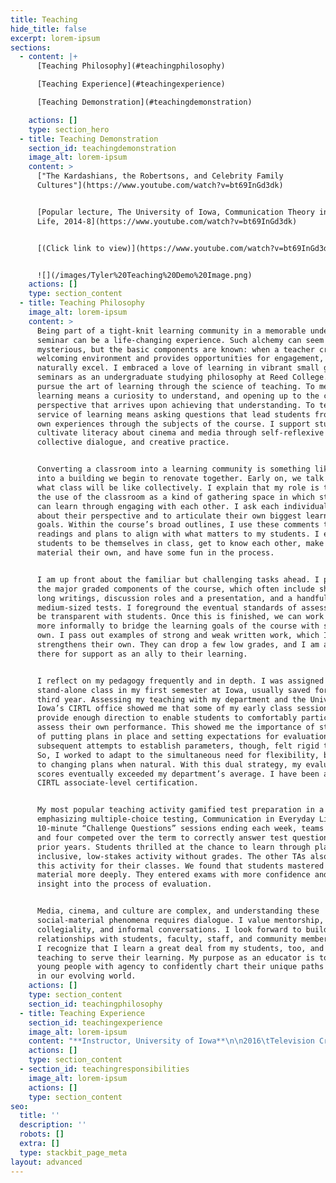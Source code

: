 ```yaml
---
title: Teaching
hide_title: false
excerpt: lorem-ipsum
sections:
  - content: |+
      [Teaching Philosophy](#teachingphilosophy)

      [Teaching Experience](#teachingexperience)

      [Teaching Demonstration](#teachingdemonstration)

    actions: []
    type: section_hero
  - title: Teaching Demonstration
    section_id: teachingdemonstration
    image_alt: lorem-ipsum
    content: >
      ["The Kardashians, the Robertsons, and Celebrity Family
      Cultures"](https://www.youtube.com/watch?v=bt69InGd3dk)


      [Popular lecture, The University of Iowa, Communication Theory in Everyday
      Life, 2014-8](https://www.youtube.com/watch?v=bt69InGd3dk)


      [(Click link to view)](https://www.youtube.com/watch?v=bt69InGd3dk)


      ![](/images/Tyler%20Teaching%20Demo%20Image.png)
    actions: []
    type: section_content
  - title: Teaching Philosophy
    image_alt: lorem-ipsum
    content: >
      Being part of a tight-knit learning community in a memorable undergraduate
      seminar can be a life-changing experience. Such alchemy can seem
      mysterious, but the basic components are known: when a teacher creates a
      welcoming environment and provides opportunities for engagement, students
      naturally excel. I embraced a love of learning in vibrant small group
      seminars as an undergraduate studying philosophy at Reed College. I now
      pursue the art of learning through the science of teaching. To me,
      learning means a curiosity to understand, and opening up to the change in
      perspective that arrives upon achieving that understanding. To teach in
      service of learning means asking questions that lead students from their
      own experiences through the subjects of the course. I support students to
      cultivate literacy about cinema and media through self-reflexive study,
      collective dialogue, and creative practice.


      Converting a classroom into a learning community is something like moving
      into a building we begin to renovate together. Early on, we talk through
      what class will be like collectively. I explain that my role is to provide
      the use of the classroom as a kind of gathering space in which students
      can learn through engaging with each other. I ask each individual to write
      about their perspective and to articulate their own biggest learning
      goals. Within the course’s broad outlines, I use these comments to adjust
      readings and plans to align with what matters to my students. I encourage
      students to be themselves in class, get to know each other, make the
      material their own, and have some fun in the process.


      I am up front about the familiar but challenging tasks ahead. I present
      the major graded components of the course, which often include short and
      long writings, discussion roles and a presentation, and a handful of
      medium-sized tests. I foreground the eventual standards of assessment to
      be transparent with students. Once this is finished, we can work together
      more informally to bridge the learning goals of the course with students’
      own. I pass out examples of strong and weak written work, which I believe
      strengthens their own. They can drop a few low grades, and I am always
      there for support as an ally to their learning.


      I reflect on my pedagogy frequently and in depth. I was assigned a
      stand-alone class in my first semester at Iowa, usually saved for the
      third year. Assessing my teaching with my department and the University of
      Iowa’s CIRTL office showed me that some of my early class sessions didn’t
      provide enough direction to enable students to comfortably participate and
      assess their own performance. This showed me the importance of structure,
      of putting plans in place and setting expectations for evaluation. My
      subsequent attempts to establish parameters, though, felt rigid to some.
      So, I worked to adapt to the simultaneous need for flexibility, being open
      to changing plans when natural. With this dual strategy, my evaluation
      scores eventually exceeded my department’s average. I have been awarded a
      CIRTL associate-level certification.


      My most popular teaching activity gamified test preparation in a course
      emphasizing multiple-choice testing, Communication in Everyday Life. In
      10-minute “Challenge Questions” sessions ending each week, teams of three
      and four competed over the term to correctly answer test questions from
      prior years. Students thrilled at the chance to learn through play in an
      inclusive, low-stakes activity without grades. The other TAs also adopted
      this activity for their classes. We found that students mastered the
      material more deeply. They entered exams with more confidence and more
      insight into the process of evaluation.


      Media, cinema, and culture are complex, and understanding these
      social-material phenomena requires dialogue. I value mentorship,
      collegiality, and informal conversations. I look forward to building
      relationships with students, faculty, staff, and community members alike.
      I recognize that I learn a great deal from my students, too, and craft my
      teaching to serve their learning. My purpose as an educator is to embolden
      young people with agency to confidently chart their unique paths forward
      in our evolving world.
    actions: []
    type: section_content
    section_id: teachingphilosophy
  - title: Teaching Experience
    section_id: teachingexperience
    image_alt: lorem-ipsum
    content: "**Instructor, University of Iowa**\n\n2016\tTelevision Criticism\n\n2012-13\tMedia, Advertising, and Society (two terms)\n\n**Teaching Assistant, University of Iowa**\n\n2017\tMedia, Music, and Culture\n\n2014-15\tCore Concepts in Communication Studies (two terms)\n\n2014-17\tCommunication Theory in Everyday Life (three terms)\n\n2013-16\tThe Art of Persuading Others (two terms)\n\n**Adjunct Instructor, Mercy College (NY)**\n\n2011\tMedia in America\n\n**Grader, New York University**\n\n2010\tAdvertising and Society\n\n**Assistant Teacher, Public School 9, Brooklyn, NY**\n\n2009-10\tReading and math, first grade classroom, through federal America Reads / America Counts program\n"
    actions: []
    type: section_content
  - section_id: teachingresponsibilities
    image_alt: lorem-ipsum
    actions: []
    type: section_content
seo:
  title: ''
  description: ''
  robots: []
  extra: []
  type: stackbit_page_meta
layout: advanced
---
```

